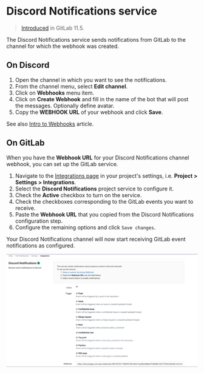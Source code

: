 # Discord Notifications service

> [Introduced](https://gitlab.com/gitlab-org/gitlab-ce/merge_requests/22684) in GitLab 11.5.

The Discord Notifications service sends notifications from GitLab to the channel for which the webhook was created.

## On Discord

1. Open the channel in which you want to see the notifications.
1. From the channel menu, select **Edit channel**.
1. Click on **Webhooks** menu item.
1. Click on **Create Webhook** and fill in the name of the bot that will post the messages. Optionally define avatar.
1. Copy the **WEBHOOK URL** of your webhook and click **Save**.

See also [Intro to Webhooks](https://support.discordapp.com/hc/en-us/articles/228383668-Intro-to-Webhooks) article. 

## On GitLab

When you have the **Webhook URL** for your Discord Notifications channel webhook, you can set up the GitLab service.

1. Navigate to the [Integrations page](project_services.md#accessing-the-project-services) in your project's settings, i.e. **Project > Settings > Integrations**.
1. Select the **Discord Notifications** project service to configure it.
1. Check the **Active** checkbox to turn on the service.
1. Check the checkboxes corresponding to the GitLab events you want to receive.
1. Paste the **Webhook URL** that you copied from the Discord Notifications configuration step.
1. Configure the remaining options and click `Save changes`.

Your Discord Notifications channel will now start receiving GitLab event notifications as configured.

![Discord configuration](img/discord_notifications_configuration.png)
